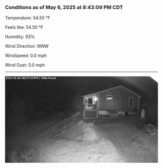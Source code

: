 ### Conditions as of May 6, 2025 at 8:43:09 PM CDT 

Temperature: 54.50 &deg;F

Feels like: 54.50 &deg;F

Humidity: 93%

Wind Direction: WNW

Windspeed: 0.0 mph

Wind Gust: 0.0 mph

---

<img src="./images/latest.jpeg"/>


